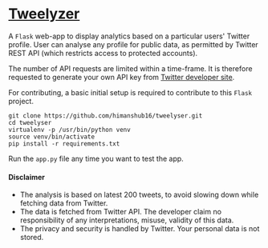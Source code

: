 # [Tweelyzer](https://tweelyser.herokuapp.com)

A `Flask` web-app to display analytics based on a particular users' Twitter profile.
User can analyse any profile for public data, as permitted by Twitter REST API (which restricts access to protected accounts).

The number of API requests are limited within a time-frame. It is therefore requested to generate your own API key from [Twitter developer site](https://developer.twitter.com).

For contributing, a basic initial setup is required to contribute to this `Flask` project.

    git clone https://github.com/himanshub16/tweelyser.git
    cd tweelyser
    virtualenv -p /usr/bin/python venv
    source venv/bin/activate
    pip install -r requirements.txt 

Run the `app.py` file any time you want to test the app.


#### Disclaimer
* The analysis is based on latest 200 tweets, to avoid slowing down while fetching data from Twitter. 
* The data is fetched from Twitter API. The developer claim no responsibility of any interpretations, misuse, validity of this data.
* The privacy and security is handled by Twitter. Your personal data is not stored.
